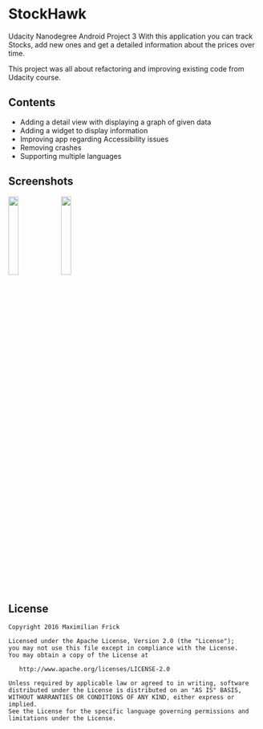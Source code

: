 # StockHawk
Udacity Nanodegree Android
Project 3
With this application you can track Stocks, add new ones and get a detailed information about the prices over time.

This project was all about refactoring and improving existing code from Udacity course.

## Contents
* Adding a detail view with displaying a graph of given data
* Adding a widget to display information 
* Improving app regarding Accessibility issues
* Removing crashes
* Supporting multiple languages

## Screenshots
<img width="20%" src="https://cloud.githubusercontent.com/assets/4439173/21055805/34d5e6e4-be33-11e6-935b-b7ae66303057.png" />
<img width="20%" src="https://cloud.githubusercontent.com/assets/4439173/21055784/24a7beaa-be33-11e6-974e-f5aa44959461.png" />

## License
```
Copyright 2016 Maximilian Frick

Licensed under the Apache License, Version 2.0 (the "License");
you may not use this file except in compliance with the License.
You may obtain a copy of the License at

   http://www.apache.org/licenses/LICENSE-2.0

Unless required by applicable law or agreed to in writing, software
distributed under the License is distributed on an "AS IS" BASIS,
WITHOUT WARRANTIES OR CONDITIONS OF ANY KIND, either express or implied.
See the License for the specific language governing permissions and
limitations under the License.
```
